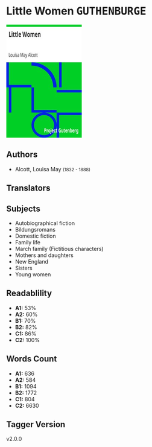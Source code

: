 # Little Women <kbd>GUTHENBURGE</kbd>

![](./cover.medium.jpg "")

## Authors


 - Alcott, Louisa May <small>(1832 - 1888)</small>

## Translators



## Subjects


 - Autobiographical fiction
 - Bildungsromans
 - Domestic fiction
 - Family life
 - March family (Fictitious characters)
 - Mothers and daughters
 - New England
 - Sisters
 - Young women

## Readablility


 - **A1:** 53%
 - **A2:** 60%
 - **B1:** 70%
 - **B2:** 82%
 - **C1:** 86%
 - **C2:** 100%

## Words Count


 - **A1:** 636
 - **A2:** 584
 - **B1:** 1094
 - **B2:** 1772
 - **C1:** 804
 - **C2:** 6630

## Tagger Version


v2.0.0

